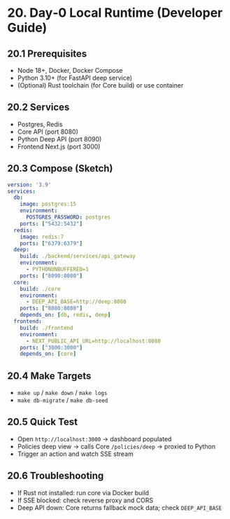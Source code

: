 # 20. Day‑0 Local Runtime (Developer Guide)

## 20.1 Prerequisites
- Node 18+, Docker, Docker Compose
- Python 3.10+ (for FastAPI deep service)
- (Optional) Rust toolchain (for Core build) or use container

## 20.2 Services
- Postgres, Redis
- Core API (port 8080)
- Python Deep API (port 8090)
- Frontend Next.js (port 3000)

## 20.3 Compose (Sketch)
```yaml
version: '3.9'
services:
  db:
    image: postgres:15
    environment:
      POSTGRES_PASSWORD: postgres
    ports: ["5432:5432"]
  redis:
    image: redis:7
    ports: ["6379:6379"]
  deep:
    build: ./backend/services/api_gateway
    environment:
      - PYTHONUNBUFFERED=1
    ports: ["8090:8080"]
  core:
    build: ./core
    environment:
      - DEEP_API_BASE=http://deep:8080
    ports: ["8080:8080"]
    depends_on: [db, redis, deep]
  frontend:
    build: ./frontend
    environment:
      - NEXT_PUBLIC_API_URL=http://localhost:8080
    ports: ["3000:3000"]
    depends_on: [core]
```

## 20.4 Make Targets
- `make up` / `make down` / `make logs`
- `make db-migrate` / `make db-seed`

## 20.5 Quick Test
- Open `http://localhost:3000` → dashboard populated
- Policies deep view → calls Core `/policies/deep` → proxied to Python
- Trigger an action and watch SSE stream

## 20.6 Troubleshooting
- If Rust not installed: run core via Docker build
- If SSE blocked: check reverse proxy and CORS
- Deep API down: Core returns fallback mock data; check `DEEP_API_BASE`
